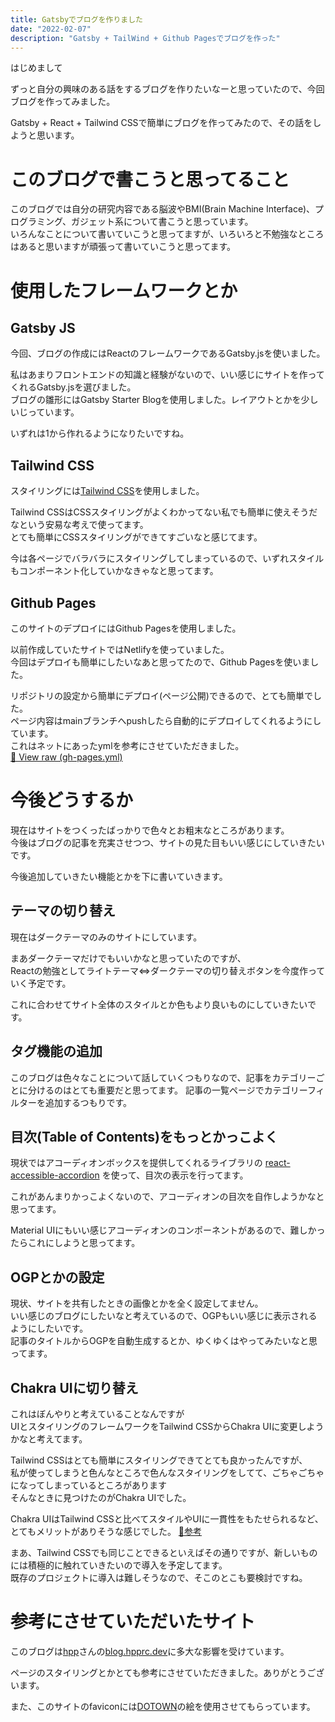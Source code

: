 ```yaml
---
title: Gatsbyでブログを作りました
date: "2022-02-07"
description: "Gatsby + TailWind + Github Pagesでブログを作った"
---
```


はじめまして

ずっと自分の興味のある話をするブログを作りたいなーと思っていたので、今回ブログを作ってみました。

Gatsby + React + Tailwind CSSで簡単にブログを作ってみたので、その話をしようと思います。

# このブログで書こうと思ってること
このブログでは自分の研究内容である脳波やBMI(Brain Machine Interface)、プログラミング、ガジェット系について書こうと思っています。  
いろんなことについて書いていこうと思ってますが、いろいろと不勉強なところはあると思いますが頑張って書いていこうと思ってます。

# 使用したフレームワークとか

## Gatsby JS
今回、ブログの作成にはReactのフレームワークであるGatsby.jsを使いました。

私はあまりフロントエンドの知識と経験がないので、いい感じにサイトを作ってくれるGatsby.jsを選びました。  
ブログの雛形にはGatsby Starter Blogを使用しました。レイアウトとかを少しいじっています。  

いずれは1から作れるようになりたいですね。

## Tailwind CSS
スタイリングには[Tailwind CSS](https://tailwindcss.com/)を使用しました。

Tailwind CSSはCSSスタイリングがよくわかってない私でも簡単に使えそうだなという安易な考えで使ってます。  
とても簡単にCSSスタイリングができてすごいなと感じてます。

今は各ページでバラバラにスタイリングしてしまっているので、いずれスタイルもコンポーネント化していかなきゃなと思ってます。  

## Github Pages
このサイトのデプロイにはGithub Pagesを使用しました。

以前作成していたサイトではNetlifyを使っていました。  
今回はデプロイも簡単にしたいなあと思ってたので、Github Pagesを使いました。

リポジトリの設定から簡単にデプロイ(ページ公開)できるので、とても簡単でした。  
ページ内容はmainブランチへpushしたら自動的にデプロイしてくれるようにしています。  
これはネットにあったymlを参考にさせていただきました。  
[🔗 View raw (gh-pages.yml)](https://github.com/hayapo/hayapo.github.io/blob/main/.github/workflows/gh-pages.yml)

# 今後どうするか
現在はサイトをつくったばっかりで色々とお粗末なところがあります。  
今後はブログの記事を充実させつつ、サイトの見た目もいい感じにしていきたいです。  

今後追加していきたい機能とかを下に書いていきます。

## テーマの切り替え
現在はダークテーマのみのサイトにしています。

まあダークテーマだけでもいいかなと思っていたのですが、  
Reactの勉強としてライトテーマ⇔ダークテーマの切り替えボタンを今度作っていく予定です。

これに合わせてサイト全体のスタイルとか色もより良いものにしていきたいです。

## タグ機能の追加
このブログは色々なことについて話していくつもりなので、記事をカテゴリーごとに分けるのはとても重要だと思ってます。
記事の一覧ページでカテゴリーフィルターを追加するつもりです。

## 目次(Table of Contents)をもっとかっこよく
現状ではアコーディオンボックスを提供してくれるライブラリの
[react-accessible-accordion](https://github.com/springload/react-accessible-accordion)
を使って、目次の表示を行ってます。

これがあんまりかっこよくないので、アコーディオンの目次を自作しようかなと思ってます。

Material UIにもいい感じアコーディオンのコンポーネントがあるので、難しかったらこれにしようと思ってます。

## OGPとかの設定
現状、サイトを共有したときの画像とかを全く設定してません。  
いい感じのブログにしたいなと考えているので、OGPもいい感じに表示されるようにしたいです。  
記事のタイトルからOGPを自動生成するとか、ゆくゆくはやってみたいなと思ってます。

## Chakra UIに切り替え
これはぼんやりと考えていることなんですが  
UIとスタイリングのフレームワークをTailwind CSSからChakra UIに変更しようかなと考えてます。

Tailwind CSSはとても簡単にスタイリングできてとても良かったんですが、  
私が使ってしまうと色んなところで色んなスタイリングをしてて、ごちゃごちゃになってしまっているところがあります  
そんなときに見つけたのがChakra UIでした。

Chakra UIはTailwind CSSと比べてスタイルやUIに一貫性をもたせられるなど、とてもメリットがありそうな感じでした。
[🔗参考](https://qiita.com/JSON_HardCoder/items/4ac6314e940ec6d2ad1a)

まあ、Tailwind CSSでも同じことできるといえばその通りですが、新しいものには積極的に触れていきたいので導入を予定してます。  
既存のプロジェクトに導入は難しそうなので、そこのとこも要検討ですね。

# 参考にさせていただいたサイト
このブログは[hpp](https://twitter.com/hpp_ricecake)さんの[blog.hpprc.dev](https://blog.hpprc.dev/)に多大な影響を受けています。  

ページのスタイリングとかとても参考にさせていただきました。ありがとうございます。

また、このサイトのfaviconには[DOTOWN](https://dotown.maeda-design-room.net/)の絵を使用させてもらっています。